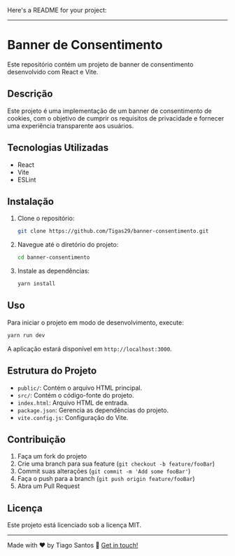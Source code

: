 Here's a README for your project:

---

# Banner de Consentimento

Este repositório contém um projeto de banner de consentimento desenvolvido com React e Vite.

## Descrição
Este projeto é uma implementação de um banner de consentimento de cookies, com o objetivo de cumprir os requisitos de privacidade e fornecer uma experiência transparente aos usuários.

## Tecnologias Utilizadas
- React
- Vite
- ESLint

## Instalação
1. Clone o repositório:
   ```sh
   git clone https://github.com/Tigas29/banner-consentimento.git
   ```
2. Navegue até o diretório do projeto:
   ```sh
   cd banner-consentimento
   ```
3. Instale as dependências:
   ```sh
   yarn install
   ```

## Uso
Para iniciar o projeto em modo de desenvolvimento, execute:
```sh
yarn run dev
```
A aplicação estará disponível em `http://localhost:3000`.

## Estrutura do Projeto
- `public/`: Contém o arquivo HTML principal.
- `src/`: Contém o código-fonte do projeto.
- `index.html`: Arquivo HTML de entrada.
- `package.json`: Gerencia as dependências do projeto.
- `vite.config.js`: Configuração do Vite.

## Contribuição
1. Faça um fork do projeto
2. Crie uma branch para sua feature (`git checkout -b feature/fooBar`)
3. Commit suas alterações (`git commit -m 'Add some fooBar'`)
4. Faça o push para a branch (`git push origin feature/fooBar`)
5. Abra um Pull Request

## Licença
Este projeto está licenciado sob a licença MIT.


---

Made with ♥ by Tiago Santos :wave: [Get in touch!](https://www.linkedin.com/in/tiagosantos-dev/)
